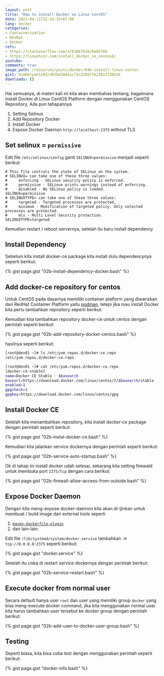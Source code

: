 ```yaml
---
layout: post
title: "How to install Docker on Linux CentOS"
date: 2021-04-11T22:16:33+07:00
lang: docker
categories:
- Containerization
- DevOps
- Docker
refs: 
- https://stackoverflow.com/a/63067436/6685789
- https://linuxhint.com/install_docker_ce_centos8/
youtube: 
comments: true
image_path: /resources/posts/docker/04b-install-linux-centos
gist: dimMaryanto93/d92bd18da1c73c230d7762361f738524
downloads: []
---
```


Hai semuanya, di materi kali ini kita akan membahas tentang, bagaimana install Docker di Linux CentOS Platform dengan menggunakan CentOS Repository, Ada pun tahapannya 

1. Setting Selinux
2. Add Repository Docker
3. Install Docker
4. Expose Docker Daemon `http://localhost:2375` without TLS

## Set selinux = `permissive`

Edit file `/etc/selinux/config` ganti `SELINUX=permissive` menjadi seperti berikut:

```config
# This file controls the state of SELinux on the system.
# SELINUX= can take one of these three values:
#     enforcing - SELinux security policy is enforced.
#     permissive - SELinux prints warnings instead of enforcing.
#     disabled - No SELinux policy is loaded.
SELINUX=permissive
# SELINUXTYPE= can take one of these three values:
#     targeted - Targeted processes are protected,
#     minimum - Modification of targeted policy. Only selected processes are protected. 
#     mls - Multi Level Security protection.
SELINUXTYPE=targeted
```

Kemudian restart / reboot servernya, setelah itu baru install dependency

## Install Dependency

Sebelum kita install docker-ce package kita install dulu dependencynya seperti berikut:

{% gist page.gist "02b-install-dependency-docker.bash" %}


## Add docker-ce repository for centos

Untuk CentOS pada dasarnya memiliki container platform yang diwariskan dari RedHat Container Platform yaitu [podman](https://podman.io/), tetepi jika mau install Docker kita perlu tambahkan repository seperti berikut:

Kemudian kita tambahkan repository docker-ce untuk centos dengan perintah seperti berikut:

{% gist page.gist "02b-add-repository-docker-centos.bash" %}

hasilnya seperti berikut:

```bash
[root@dev01 ~]# ls /etc/yum.repos.d/docker-ce.repo
/etc/yum.repos.d/docker-ce.repo

[root@dev01 ~]# cat /etc/yum.repos.d/docker-ce.repo
[docker-ce-stable]
name=Docker CE Stable - $basearch
baseurl=https://download.docker.com/linux/centos/7/$basearch/stable
enabled=1
gpgcheck=1
gpgkey=https://download.docker.com/linux/centos/gpg
```

## Install Docker CE

Setelah kita menambahkan repository, kita install docker-ce package dengan perintah seperti berikut:

{% gist page.gist "02b-instal-docker-ce.bash" %}

Kemudian kita jalankan service dockernya dengan perintah seperti berikut:

{% gist page.gist "02b-service-auto-startup.bash" %}

Ok di tahap ini install docker udah selesai, sekarang kita setting firewald untuk membuka port `2375/tcp` dengan cara berikut:

{% gist page.gist "02b-firewall-allow-access-from-outside.bash" %}

## Expose Docker Daemon

Dengan kita meng-expose docker-daemon kita akan di-ijinkan untuk membuat / build image dari external tools seperti 

1. [`maven-dockerfile-plugin`](https://github.com/spotify/dockerfile-maven)
2. dan lain-lain.

Edit file `/lib/systemd/system/docker.service` tambahkan `-H tcp://0.0.0.0:2375` seperti berikut:

{% gist page.gist "docker.service" %}

Setelah itu coba di restart service dockernya dengan perintah berikut:

{% gist page.gist "02b-service-restart.bash" %}

## Execute docker from normal user

Secara default hanya user `root` dan user yang memiliki group `docker` yang bisa meng-execute docker command, jika kita menggunakan normal user kita harus tambahkan user tersebut ke docker group dengan perintah berikut:

{% gist page.gist "02b-add-user-to-docker-user-group.bash" %}

## Testing

Seperti biasa, kita bisa coba test dengan menggunakan perintah seperti berikut:

{% gist page.gist "docker-info.bash" %}